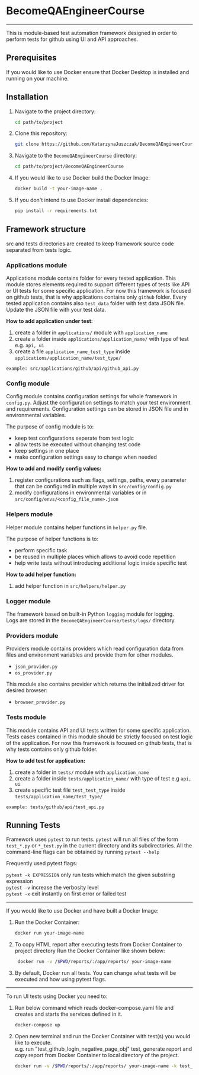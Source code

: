 # **BecomeQAEngineerCourse**
***
This is module-based test automation framework designed in order to perform tests for github using UI and API approaches.

## **Prerequisites**
If you would like to use Docker ensure that Docker Desktop is installed and running on your machine.

## **Installation**

1. Navigate to the project directory:
    ```bash
    cd path/to/project
    ```

2. Clone this repository:
    ```bash
    git clone https://github.com/KatarzynaJuszczak/BecomeQAEngineerCourse.git
    ```

3. Navigate to the `BecomeQAEngineerCourse` directory:
    ```bash
    cd path/to/project/BecomeQAEngineerCourse
    ```

4. If you would like to use Docker build the Docker Image:
    ```bash
    docker build -t your-image-name .
    ```
   
3. If you don't intend to use Docker install dependencies:

    ```bash
    pip install -r requirements.txt
    ```

## **Framework structure**
src and tests directories are created to keep framework source code separated from tests logic.

### **Applications module**
Applications module contains folder for every tested application.
This module stores elements required to support different types of tests like API or UI tests for some specific application.
For now this framework is focused on github tests, that is why applications contains only `github` folder.
Every tested application contains also `test_data` folder with test data JSON file. Update the JSON file with your test data.

**How to add application under test:**
1. create a folder in `applications/` module with `application_name`
2. create a folder inside `applications/application_name/` with type of test e.g. `api, ui`
3. create a file `application_name_test_type` inside `applications/application_name/test_type/`

``
 example: src/applications/github/api/github_api.py
``

### **Config module**
Config module contains configuration settings for whole framework in `config.py`. 
Adjust the configuration settings to match your test environment and requirements. Configuration settings can be stored in JSON file and in environmental variables.

The purpose of config module is to:
* keep test configurations seperate from test logic
* allow tests be executed without changing test code
* keep settings in one place
* make configuration settings easy to change when needed

**How to add and modify config values:**
1. register configurations such as flags, settings, paths, every parameter that can be configured in multiple ways in `src/config/config.py`
2. modify configurations in environmental variables or in `src/config/envs/<config_file_name>.json`

### **Helpers module**
Helper module contains helper functions in `helper.py` file.

The purpose of helper functions is to:
* perform specific task
* be reused in multiple places which allows to avoid code repetition
* help write tests without introducing additional logic inside specific test

**How to add helper function:**
1. add helper function in `src/helpers/helper.py`

### **Logger module**
The framework based on built-in Python `logging` module for logging.\
Logs are stored in the `BecomeQAEngineerCourse/tests/logs/` directory. 

### **Providers module**
Providers module contains providers which read configuration data from files and environment variables and provide them for other modules.
* `json_provider.py`
* `os_provider.py`

This module also contains provider which returns the initialized driver for desired browser:
* `browser_provider.py`


### **Tests module**
This module contains API and UI tests written for some specific application.
Tests cases contained in this module should be strictly focused on test logic of the application.
For now this framework is focused on github tests, that is why tests contains only github folder.

**How to add test for application:**
1. create a folder in `tests/` module with `application_name`
2. create a folder inside `tests/application_name/` with type of test e.g `api, ui`
3. create specific test file `test_test_type` inside `tests/application_name/test_type/`

``
example: tests/github/api/test_api.py
``

## **Running Tests**

Framework uses `pytest` to run tests.
`pytest` will run all files of the form `test_*.py` or `*_test.py` in the current directory and its subdirectories.
All the command-line flags can be obtained by running `pytest --help`

Frequently used pytest flags:

`pytest -k EXPRESSION` only run tests which match the given substring expression\
`pytest -v` increase the verbosity level\
`pytest -x` exit instantly on first error or failed test

***
If you would like to use Docker and have built a Docker Image:

1. Run the Docker Container:
    ```bash
    docker run your-image-name
    ```
   
2. To copy HTML report after executing tests from Docker Container to project directory Run the Docker Container like shown below:
   ```bash
    docker run -v /$PWD/reports/:/app/reports/ your-image-name
   ```

3. By default, Docker run all tests. You can change what tests will be executed and how using pytest flags.

***
To run UI tests using Docker you need to:

1. Run below command which reads docker-compose.yaml file and creates and starts the services defined in it.
    ```bash
    docker-compose up
    ```
   
2. Open new terminal and run the Docker Container with test(s) you would like to execute.\
   e.g. run "test_github_login_negative_page_obj" test, generate report and copy report from Docker Container to local directory of the project.
    ```bash
    docker run -v /$PWD/reports/:/app/reports/ your-image-name -k test_github_login_negative_page_obj --html=reports/report.html --self-contained-html
    ```